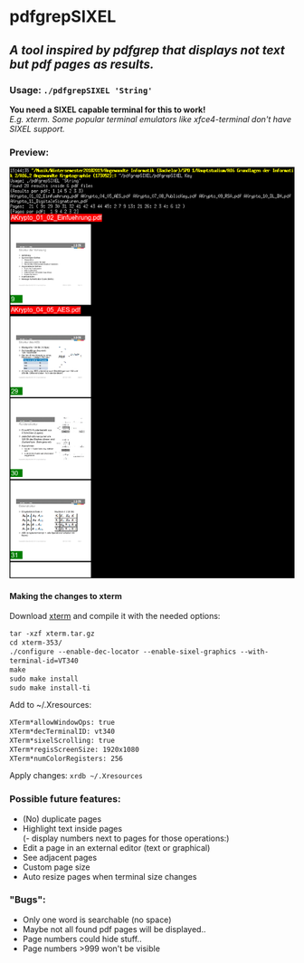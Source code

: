 # pdfgrepSIXEL  

## *A tool inspired by pdfgrep that displays not text but pdf pages as results.*  

### Usage: `./pdfgrepSIXEL 'String'`  
**You need a SIXEL capable terminal for this to work!**   
*E.g. xterm. Some popular terminal emulators like xfce4-terminal don't have SIXEL support.*    

### Preview:  
![Example image showing simple usage and output of pdfgrepSIXEL](/example.png?raw=true "Example image showing simple usage and output of pdfgrepSIXEL")  

#### Making the changes to xterm  
Download [xterm](https://invisible-island.net/datafiles/release/xterm.tar.gz) and compile it with the needed options:  
```
tar -xzf xterm.tar.gz  
cd xterm-353/  
./configure --enable-dec-locator --enable-sixel-graphics --with-terminal-id=VT340  
make  
sudo make install  
sudo make install-ti  
```
Add to ~/.Xresources:
```
XTerm*allowWindowOps: true  
XTerm*decTerminalID: vt340  
XTerm*sixelScrolling: true  
XTerm*regisScreenSize: 1920x1080  
XTerm*numColorRegisters: 256  
```
Apply changes: `xrdb ~/.Xresources`

### Possible future features:  
- (No) duplicate pages  
- Highlight text inside pages  
(- display numbers next to pages for those operations:)  
- Edit a page in an external editor (text or graphical)  
- See adjacent pages  
- Custom page size
- Auto resize pages when terminal size changes

### "Bugs":  
- Only one word is searchable (no space)  
- Maybe not all found pdf pages will be displayed..
- Page numbers could hide stuff..
- Page numbers >999 won't be visible
